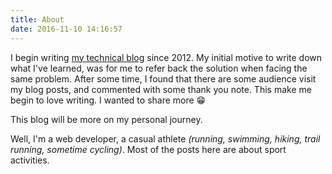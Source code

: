 ```yaml
---
title: About
date: 2016-11-10 14:16:57
---
```


I begin writing [my technical blog](http://jslim.net) since 2012.
My initial motive to write down what I've learned, was for me to refer back the solution when facing the same problem.
After some time, I found that there are some audience visit my blog posts, and commented with some thank you note.
This make me begin to love writing. I wanted to share more 😁

This blog will be more on my personal journey.

Well, I'm a web developer, a casual athlete _(running, swimming, hiking, trail running, sometime cycling)_. Most of the posts here are about sport activities.
